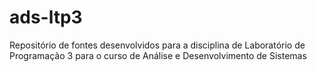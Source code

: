 ads-ltp3
========

Repositório de fontes desenvolvidos para a disciplina de Laboratório de Programação 3 para o curso de Análise e Desenvolvimento de Sistemas
